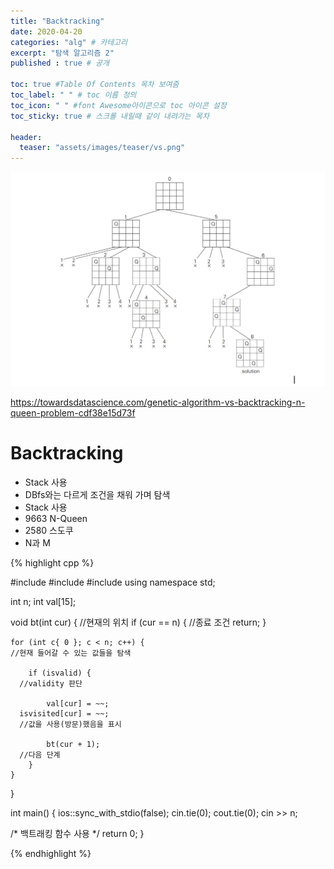 ```yaml
---
title: "Backtracking"
date: 2020-04-20
categories: "alg" # 카테고리
excerpt: "탐색 알고리즘 2"
published : true # 공개

toc: true #Table Of Contents 목차 보여줌
toc_label: " " # toc 이름 정의
toc_icon: " " #font Awesome아이콘으로 toc 아이콘 설정
toc_sticky: true # 스크롤 내릴때 같이 내려가는 목차

header:
  teaser: "assets/images/teaser/vs.png"
---
```


<img src="/assets/images/post/alg/btk.png">


<span style="color:#d3d3d3">https://towardsdatascience.com/genetic-algorithm-vs-backtracking-n-queen-problem-cdf38e15d73f</span>



# Backtracking

- Stack 사용
- DBfs와는 다르게 조건을 채워 가며 탐색
- Stack 사용
- 9663 N-Queen
- 2580 스도쿠
- N과 M


{% highlight cpp %}

#include <iostream>
#include <algorithm>
#include <cmath>
using namespace std;

int n;
int val[15];

void bt(int cur) {
  //현재의 위치
	if (cur == n) {
    //종료 조건
		return;
	}

	for (int c{ 0 }; c < n; c++) {
    //현재 들어갈 수 있는 값들을 탐색

		if (isvalid) {
      //validity 판단

			val[cur] = ~~;
      isvisited[cur] = ~~;
      //값을 사용(방문)했음을 표시

			bt(cur + 1);
      //다음 단계
		}
	}
}


int main() {
	ios::sync_with_stdio(false); cin.tie(0); cout.tie(0);
	cin >> n;

  /*
  백트래킹 함수 사용
  */
	return 0;
}

{% endhighlight %}
